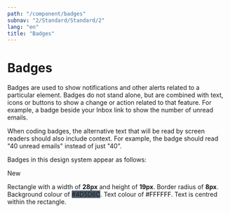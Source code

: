 ```yaml
---
path: "/component/badges"
subnav: "2/Standard/Standard/2"
lang: "en"
title: "Badges"
---
```

# Badges

Badges are used to show notifications and other alerts related to a particular element. Badges do not stand alone, but are combined with text, icons or buttons to show a change or action related to that feature. For example, a badge beside your Inbox link to show the number of unread emails.

When coding badges, the alternative text that will be read by screen readers should also include context. For example, the badge should read "40 unread emails" instead of just "40".

Badges in this design system appear as follows:

<badge color="secondary">New</badge>

Rectangle with a width of **28px** and height of **19px**. Border radius of **8px**. Background colour of <badge style="background-color: #4D5D6C">#4D5D6C</badge>. Text colour of <badge style="background-color: #FFFFFF; color: black">#FFFFFF</badge>. Text is centred within the rectangle.

<!-- <codeblock html="<div></div>" react="<div></div>"/> -->
<paginationlinkprev href="#"/>
